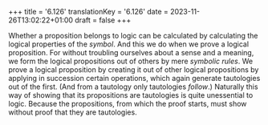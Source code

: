 +++
title = '6.126'
translationKey = '6.126'
date = 2023-11-26T13:02:22+01:00
draft = false
+++

Whether a proposition belongs to logic can be calculated by calculating the logical properties of the <em>symbol</em>.
And this we do when we prove a logical proposition. For without troubling ourselves about a sense and a meaning, we form the logical propositions out of others by mere <em>symbolic rules</em>.
We prove a logical proposition by creating it out of other logical propositions by applying in succession certain operations, which again generate tautologies out of the first. (And from a tautology only tautologies <em>follow</em>.)
Naturally this way of showing that its propositions are tautologies is quite unessential to logic. Because the propositions, from which the proof starts, must show without proof that they are tautologies.
